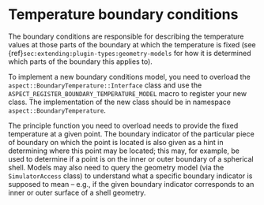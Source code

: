
# Temperature boundary conditions

The boundary conditions are responsible for describing the temperature values
at those parts of the boundary at which the temperature is fixed (see
{ref}`sec:extending:plugin-types:geometry-models` for how it is determined which
parts of the boundary this applies to).

To implement a new boundary conditions model, you need to overload the
`aspect::BoundaryTemperature::Interface` class and use the
`ASPECT_REGISTER_BOUNDARY_TEMPERATURE_MODEL` macro to register your new class.
The implementation of the new class should be in namespace
`aspect::BoundaryTemperature`.

The principle function you need to overload needs to provide the fixed temperature at a
given point. The boundary indicator of the particular
piece of boundary on which the point is located is also given as a hint in
determining where this point may be located; this may, for example, be used to
determine if a point is on the inner or outer boundary of a spherical shell.
Models may also need to query the geometry model (via the `SimulatorAccess` class)
to understand what a specific boundary indicator is supposed to mean &ndash; e.g.,
if the given boundary indicator corresponds to an inner or outer surface of a shell
geometry.
